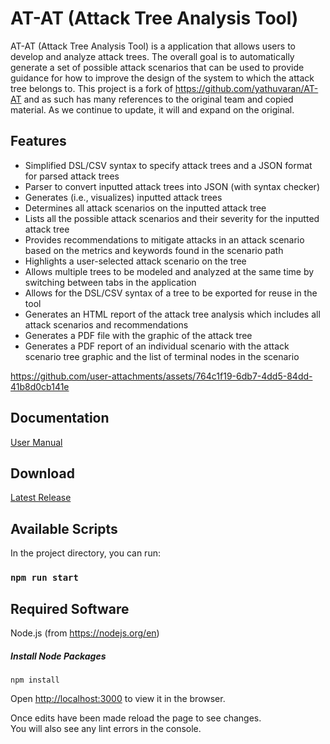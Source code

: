 # AT-AT (Attack Tree Analysis Tool)

AT-AT (Attack Tree Analysis Tool) is a application that allows users to develop and analyze attack trees. The overall goal is to automatically generate a set of possible attack scenarios that can be used to provide guidance for how to improve the design of the system to which the attack tree belongs to. This project is a fork of https://github.com/yathuvaran/AT-AT and as such has many references to the original team and copied material. As we continue to update, it will and expand on the original.

## Features

- Simplified DSL/CSV syntax to specify attack trees and a JSON format for parsed attack trees
- Parser to convert inputted attack trees into JSON (with syntax checker)
- Generates (i.e., visualizes) inputted attack trees
- Determines all attack scenarios on the inputted attack tree
- Lists all the possible attack scenarios and their severity for the inputted attack tree
- Provides recommendations to mitigate attacks in an attack scenario based on the metrics and keywords found in the scenario path
- Highlights a user-selected attack scenario on the tree
- Allows multiple trees to be modeled and analyzed at the same time by switching between tabs in the application
- Allows for the DSL/CSV syntax of a tree to be exported for reuse in the tool
- Generates an HTML report of the attack tree analysis which includes all attack scenarios and recommendations
- Generates a PDF file with the graphic of the attack tree
- Generates a PDF report of an individual scenario with the attack scenario tree graphic and the list of terminal nodes in the scenario


https://github.com/user-attachments/assets/764c1f19-6db7-4dd5-84dd-41b8d0cb141e


## Documentation

[User Manual](docs/ESE%20AT%20AT%20User%20Manual.pdf)

## Download

[Latest Release](https://github.com/Empowering-Secure-Elections/attack-tree_analysis_tool/releases/tag/baseline-v1.0)

## Available Scripts

In the project directory, you can run:

### `npm run start`

## Required Software
Node.js (from https://nodejs.org/en)

##### Install Node Packages
`npm install`

Open [http://localhost:3000](http://localhost:3000) to view it in the browser.

Once edits have been made reload the page to see changes.\
You will also see any lint errors in the console.
